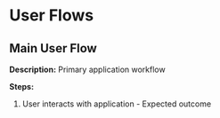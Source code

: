# User Flows

## Main User Flow

**Description:** Primary application workflow

**Steps:**
1. User interacts with application - Expected outcome
